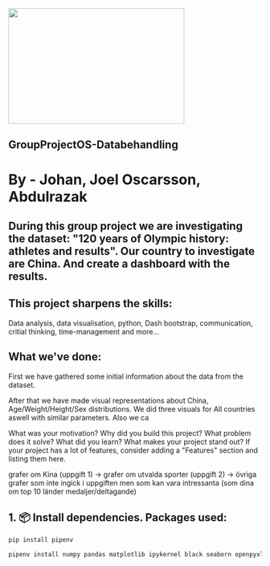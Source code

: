 <img src="https://user-images.githubusercontent.com/112272227/203309644-c24f0b44-099b-402b-abfc-4633ed96b0c9.png" width="350" height="230">

## GroupProjectOS-Databehandling
# By - Johan, Joel Oscarsson, Abdulrazak



## During this group project we are investigating the dataset: "120 years of Olympic history: athletes and results". Our country to investigate are China. And create a dashboard with the results.

## This project sharpens the skills: 
Data analysis, data visualisation, python, Dash bootstrap, communication, critial thinking, time-management and more...


## What we've done:
First we have gathered some initial information about the data from the dataset.

After that we have made visual representations about China, Age/Weight/Height/Sex distributions. We did three visuals for All countries aswell with similar parameters. Also we ca



What was your motivation?
Why did you build this project?
What problem does it solve?
What did you learn?
What makes your project stand out?
If your project has a lot of features, consider adding a "Features" section and listing them here.




 grafer om Kina (uppgift 1) -> grafer om utvalda sporter (uppgift 2) -> övriga grafer som inte ingick i uppgiften men som kan vara intressanta (som dina om top 10 länder medaljer/deltagande)








## 1. 📦 Install dependencies. Packages used:
```py
pip install pipenv
```
```py
pipenv install numpy pandas matplotlib ipykernel black seaborn openpyxl plotly plotly-express nbformat requests html5lib bs4 lxml python-dotenv dash dash-bootstrap-components pexpect python-dotenv
```
